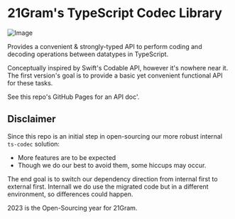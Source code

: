 # 21Gram's TypeScript Codec Library
![Image](https://repository-images.githubusercontent.com/619929257/c3a52046-1d31-4f9a-ac02-47872cb914c2)

Provides a convenient & strongly-typed API to perform coding and decoding operations between datatypes in TypeScript.

Conceptually inspired by Swift's Codable API, however it's nowhere near it. The first version's goal is to provide a basic yet convenient functional API for these tasks.

See this repo's GitHub Pages for an API doc'.

## Disclaimer

Since this repo is an initial step in open-sourcing our more robust internal `ts-codec` solution:
* More features are to be expected
* Though we do our best to avoid them, some hiccups may occur.

The end goal is to switch our dependency direction from internal first
to external first. Internall we do use the migrated code but in a different environment, so differences could happen.

2023 is the Open-Sourcing year for 21Gram.
